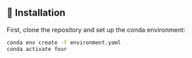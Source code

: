 ## 🔧 Installation

First, clone the repository and set up the conda environment:

```bash
conda env create -f environment.yaml
conda activate four
